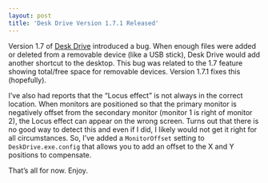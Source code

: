 ```yaml
---
layout: post  
title: 'Desk Drive Version 1.7.1 Released'
---
```

Version 1.7 of [Desk Drive](/deskdrive) introduced a bug. When enough files were added or deleted from a removable device (like a USB stick), Desk Drive would add another shortcut to the desktop. This bug was related to the 1.7 feature showing total/free space for removable devices. Version 1.7.1 fixes this (hopefully).

I’ve also had reports that the “Locus effect” is not always in the correct location. When monitors are positioned so that the primary monitor is negatively offset from the secondary monitor (monitor 1 is right of monitor 2), the Locus effect can appear on the wrong screen. Turns out that there is no good way to detect this and even if I did, I likely would not get it right for all circumstances. So, I’ve added a `MonitorOffset` setting to `DeskDrive.exe.config` that allows you to add an offset to the X and Y positions to compensate.

That’s all for now. Enjoy.
